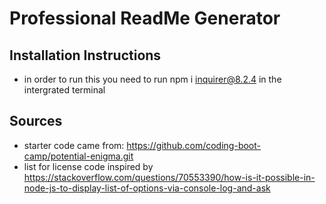 # Professional ReadMe Generator

## Installation Instructions
* in order to run this you need to run npm i inquirer@8.2.4 in the intergrated terminal


## Sources
- starter code came from: https://github.com/coding-boot-camp/potential-enigma.git
- list for license code inspired by https://stackoverflow.com/questions/70553390/how-is-it-possible-in-node-js-to-display-list-of-options-via-console-log-and-ask
